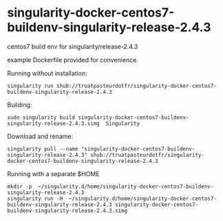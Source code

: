 # singularity-docker-centos7-buildenv-singularity-release-2.4.3
centos7 build env for singularity/release-2.4.3

example Dockerfile provided for convenience.

Running without installation:
```
singularity run shub://truatpasteurdotfr/singularity-docker-centos7-buildenv-singularity-release-2.4.3
```
Building:
```
sudo singularity build singularity-docker-centos7-buildenv-singularity-release-2.4.3.simg  Singularity
```
Download and rename:
```
singularity pull --name "singularity-docker-centos7-buildenv-singularity-release-2.4.3" shub://truatpasteurdotfr/singularity-docker-centos7-buildenv-singularity-release-2.4.3
```
Running with a separate $HOME 
```
mkdir -p  ~/singularity.d/home/singularity-docker-centos7-buildenv-singularity-release-2.4.3
singularity run -H  ~/singularity.d/home/singularity-docker-centos7-buildenv-singularity-release-2.4.3 singularity-docker-centos7-buildenv-singularity-release-2.4.3.simg
```
